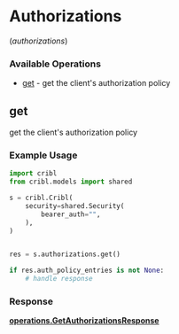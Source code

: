 # Authorizations
(*authorizations*)

### Available Operations

* [get](#get) - get the client's authorization policy

## get

get the client's authorization policy

### Example Usage

```python
import cribl
from cribl.models import shared

s = cribl.Cribl(
    security=shared.Security(
        bearer_auth="",
    ),
)


res = s.authorizations.get()

if res.auth_policy_entries is not None:
    # handle response
```


### Response

**[operations.GetAuthorizationsResponse](../../models/operations/getauthorizationsresponse.md)**

